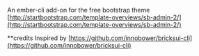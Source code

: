 An ember-cli add-on for the free bootstrap theme [http://startbootstrap.com/template-overviews/sb-admin-2/](http://startbootstrap.com/template-overviews/sb-admin-2/)


**credits
Inspired by [https://github.com/innobower/bricksui-cli](https://github.com/innobower/bricksui-cli)

